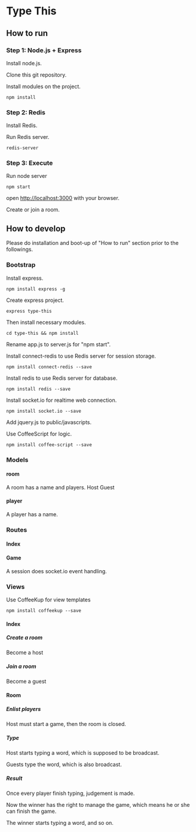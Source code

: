 # Type This

## How to run

### Step 1: Node.js + Express

Install node.js.

Clone this git repository.

Install modules on the project.

	npm install

### Step 2: Redis

Install Redis.

Run Redis server.

	redis-server

### Step 3: Execute  

Run node server
	
	npm start
	
open [http://localhost:3000](http://localhost:3000) with your browser.

Create or join a room.

## How to develop

Please do installation and boot-up of "How to run" section prior to the followings.

### Bootstrap

Install express.
	
	npm install express -g

Create express project.

	express type-this
	
Then install necessary modules.

	cd type-this && npm install
	
Rename app.js to server.js for "npm start".

Install connect-redis to use Redis server for session storage.

	npm install connect-redis --save

Install redis to use Redis server for database.

	npm install redis --save
	
Install socket.io for realtime web connection.

	npm install socket.io --save
	
Add jquery.js to public/javascripts.

Use CoffeeScript for logic.

	npm install coffee-script --save

### Models

#### room

A room has a name and players.
Host
Guest

#### player

A player has a name.

### Routes

#### Index

#### Game

A session does socket.io event handling.

### Views

Use CoffeeKup for view templates

	npm install coffeekup --save

#### Index

##### Create a room

Become a host

##### Join a room

Become a guest

#### Room

##### Enlist players

Host must start a game, then the room is closed.

##### Type

Host starts typing a word, which is supposed to be broadcast.

Guests type the word, which is also broadcast.

##### Result

Once every player finish typing, judgement is made.

Now the winner has the right to manage the game, which means he or she can finish the game.

The winner starts typing a word, and so on.